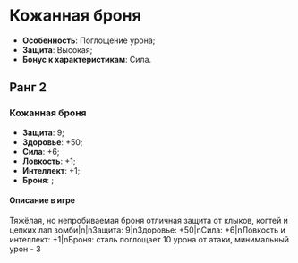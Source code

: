 # Кожанная броня

* **Особенность**: Поглощение урона;
* **Защита**: Высокая;
* **Бонус к характеристикам**: Сила.

## Ранг 2

### Кожанная броня

* **Защита**: 9;
* **Здоровье**: +50;
* **Сила**: +6;
* **Ловкость**: +1;
* **Интеллект**: +1;
* **Броня**: ;

#### Описание в игре
Тяжёлая, но непробиваемая броня отличная защита от клыков, когтей и цепких лап зомби|n|nЗащита: 9|nЗдоровье: +50|nСила: +6|nЛовкость и интеллект: +1|nБроня: сталь поглощает 10 урона от атаки, минимальный урон - 3